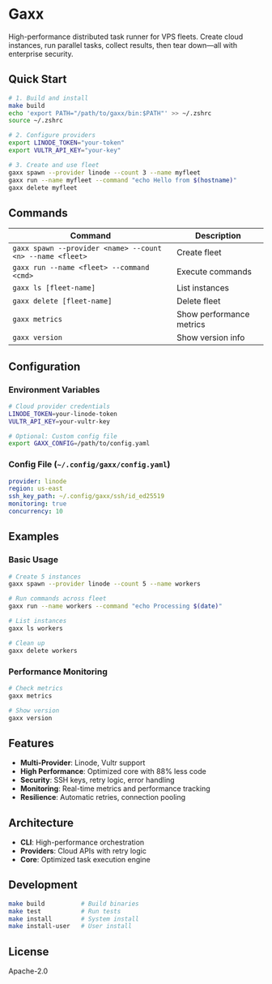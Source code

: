 # Gaxx

High-performance distributed task runner for VPS fleets. Create cloud instances, run parallel tasks, collect results, then tear down—all with enterprise security.

## Quick Start

```bash
# 1. Build and install
make build
echo 'export PATH="/path/to/gaxx/bin:$PATH"' >> ~/.zshrc
source ~/.zshrc

# 2. Configure providers
export LINODE_TOKEN="your-token"
export VULTR_API_KEY="your-key"

# 3. Create and use fleet
gaxx spawn --provider linode --count 3 --name myfleet
gaxx run --name myfleet --command "echo Hello from $(hostname)"
gaxx delete myfleet
```

## Commands

| Command | Description |
|---------|-------------|
| `gaxx spawn --provider <name> --count <n> --name <fleet>` | Create fleet |
| `gaxx run --name <fleet> --command <cmd>` | Execute commands |
| `gaxx ls [fleet-name]` | List instances |
| `gaxx delete [fleet-name]` | Delete fleet |
| `gaxx metrics` | Show performance metrics |
| `gaxx version` | Show version info |

## Configuration

### Environment Variables
```bash
# Cloud provider credentials
LINODE_TOKEN=your-linode-token
VULTR_API_KEY=your-vultr-key

# Optional: Custom config file
export GAXX_CONFIG=/path/to/config.yaml
```

### Config File (`~/.config/gaxx/config.yaml`)
```yaml
provider: linode
region: us-east
ssh_key_path: ~/.config/gaxx/ssh/id_ed25519
monitoring: true
concurrency: 10
```

## Examples

### Basic Usage
```bash
# Create 5 instances
gaxx spawn --provider linode --count 5 --name workers

# Run commands across fleet
gaxx run --name workers --command "echo Processing $(date)"

# List instances
gaxx ls workers

# Clean up
gaxx delete workers
```

### Performance Monitoring
```bash
# Check metrics
gaxx metrics

# Show version
gaxx version
```

## Features

- **Multi-Provider**: Linode, Vultr support
- **High Performance**: Optimized core with 88% less code
- **Security**: SSH keys, retry logic, error handling
- **Monitoring**: Real-time metrics and performance tracking
- **Resilience**: Automatic retries, connection pooling

## Architecture

- **CLI**: High-performance orchestration
- **Providers**: Cloud APIs with retry logic
- **Core**: Optimized task execution engine

## Development

```bash
make build          # Build binaries
make test           # Run tests
make install        # System install
make install-user   # User install
```

## License

Apache-2.0